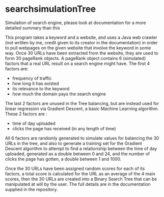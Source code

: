# searchsimulationTree
Simulation of search engine, please look at documentation for a more detailed summary than this

This program takes a keyword and a website, and uses a Java web crawler (not written by me, credit given to its creator in
the documentation) in order to pull webpages on the given website that involve the keyword in some way. Once 30 URLs have been
extracted from the website, they are used to form 30 pageRank objects.
A pageRank object contains 6 (simulated) factors that a real URL result on a search engine might have. The first 4 factors are:
- frequency of traffic
- how long it has existed
- its relevance to the keyword
- how much the domain pays the search engine

The last 2 factors are unused in the Tree balancing, but are instead used for linear regression via Gradient Descent, a basic 
Machine Learning algorithm. These 2 factors are :
- time of day uploaded
- clicks the page has received (in any length of time)

All 6 factors are randomly generated to simulate values for balancing the 30 URLs in the tree, and also to generate a training set
for the Gradient Descent algorithm to attempt to find a relationship between the time of day uploaded, generated as a double between
0 and 24, and the number of clicks the page has gotten, a double between 1 and 1000.

Once the 30 URLs have been assigned random scores for each of its factors, a total score is calculated for the URL as an average
of the 4 main scores, then the 30 URLs are created into a Binary Search Tree that can be manipulated at will by the user. The full
details are in the documentation supplied in the repository.
